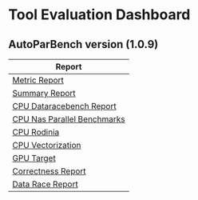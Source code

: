 # Tool Evaluation Dashboard

## AutoParBench version (1.0.9)
| Report |
| --- |
| [Metric Report](2019-12-03/Metrics-Report.md) |
| [Summary Report](2019-12-03/Summary-Report.md) |
| [CPU Dataracebench Report](2019-12-03/Detailed-Report-CPU_Dataracebench.md) |
| [CPU Nas Parallel Benchmarks](2019-12-03/Detailed-Report-CPU_NPB.md) |
| [CPU Rodinia](2019-12-03/Detailed-Report-CPU_Rodinia.md) |
| [CPU Vectorization](2019-12-03/Detailed-Report-CPU_Vectorization.md) |
| [GPU Target](2019-12-03/Detailed-Report-GPU_Target.md) |
| [Correctness Report](2019-12-03/Correctness_Report.md) |
| [Data Race Report](2019-12-03/DataRace_Report.md) |


